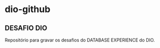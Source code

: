# dio-github

##  DESAFIO DIO ##
Repositório para gravar os desafios do DATABASE EXPERIENCE do DIO.
